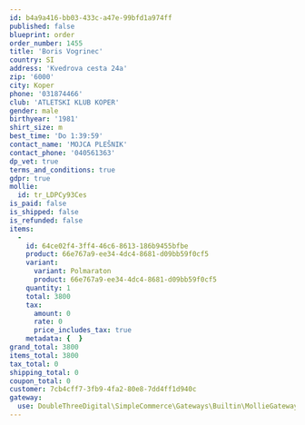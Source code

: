 ```yaml
---
id: b4a9a416-bb03-433c-a47e-99bfd1a974ff
published: false
blueprint: order
order_number: 1455
title: 'Boris Vogrinec'
country: SI
address: 'Kvedrova cesta 24a'
zip: '6000'
city: Koper
phone: '031874466'
club: 'ATLETSKI KLUB KOPER'
gender: male
birthyear: '1981'
shirt_size: m
best_time: 'Do 1:39:59'
contact_name: 'MOJCA PLEŠNIK'
contact_phone: '040561363'
dp_vet: true
terms_and_conditions: true
gdpr: true
mollie:
  id: tr_LDPCy93Ces
is_paid: false
is_shipped: false
is_refunded: false
items:
  -
    id: 64ce02f4-3ff4-46c6-8613-186b9455bfbe
    product: 66e767a9-ee34-4dc4-8681-d09bb59f0cf5
    variant:
      variant: Polmaraton
      product: 66e767a9-ee34-4dc4-8681-d09bb59f0cf5
    quantity: 1
    total: 3800
    tax:
      amount: 0
      rate: 0
      price_includes_tax: true
    metadata: {  }
grand_total: 3800
items_total: 3800
tax_total: 0
shipping_total: 0
coupon_total: 0
customer: 7cb4cff7-3fb9-4fa2-80e8-7dd4ff1d940c
gateway:
  use: DoubleThreeDigital\SimpleCommerce\Gateways\Builtin\MollieGateway
---
```

